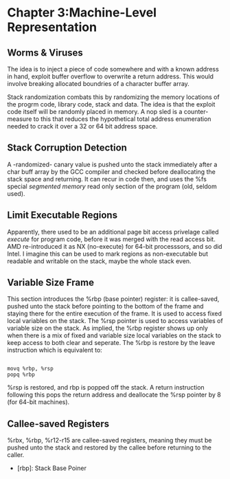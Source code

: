 # Chapter 3:Machine-Level Representation

## Worms & Viruses

The idea is to inject a piece of code somewhere and with a known address in hand, exploit buffer overflow to overwrite a return address. This would involve breaking allocated boundries of a character buffer array. 

Stack randomization combats this by randomizing the memory locations of the progrm code, library code, stack and data. The idea is that the exploit code itself will be randomly placed in memory. A nop sled is a counter-measure to this that reduces the hypothetical total address enumeration needed to crack it over a 32 or 64 bit address space.


## Stack Corruption Detection

A -randomized- canary value is pushed unto the stack immediately after a char buff array by the GCC compiler and checked before deallocating the stack space and returning. It can recur in code then, and uses the %fs special *segmented memory* read only section of the program (old, seldom used).

## Limit Executable Regions

Apparently, there used to be an additional page bit access privelage called *execute* for program code, before it was merged with the read access bit. AMD re-introduced it as NX (no-execute) for 64-bit processsors, and so did Intel. I imagine this can be used to mark regions as non-executable but readable and writable on the stack, maybe the whole stack even.

## Variable Size Frame

This section introduces the %rbp (base pointer) register: it is callee-saved, pushed  unto the stack before pointing to the bottom of the frame and staying there for the entire execution of the frame. It is used to access fixed local variables on the stack. The %rsp pointer is used to access variables of variable size on the stack. As implied, the %rbp register shows up only when there is a mix of fixed and variable size local variables on the stack to keep access to both clear and seperate. The %rbp is restore by the leave instruction which is equivalent to:

```assembly

movq %rbp, %rsp
popq %rbp

```

%rsp is restored, and rbp is popped off the stack. A return instruction following this pops the return address and deallocate the %rsp pointer by 8 (for 64-bit machines).

## Callee-saved Registers

%rbx, %rbp, %r12-r15 are callee-saved registers, meaning they must be pushed unto the stack and restored by the callee before returning to the caller.

* [rbp]: Stack Base Poiner
